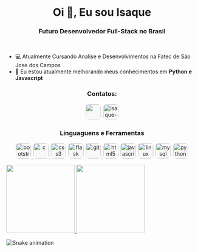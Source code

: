 
<link rel="stylesheet" href="https://cdn.jsdelivr.net/gh/devicons/devicon@v2.15.1/devicon.min.css">
          
<h1 align="center">Oi 👋, Eu sou Isaque</h1>
<h3 align="center">Futuro Desenvolvedor Full-Stack no Brasil</h3>
<br>

- 💻 Atualmente Cursando Analise e Desenvolvimentos na Fatec de São Jose dos Campos
- 🌱 Eu estou atualmente melhorando meus conhecimentos em **Python e Javascript**



<h3 align="center">Contatos:</h3>
<p align="center">
<a href="https://twitter.com/khovets2" target="blank"><img src="https://cdn.jsdelivr.net/gh/devicons/devicon/icons/twitter/twitter-original.svg" width="40" height="40" style="background-color: rgb(248,248,248); border: 1px solid  rgb(248,248,248); border-radius: 9px;"/></a>
<a href="https://linkedin.com/in/isaque-elis-da-silva-2a4087226" target="blank"><img src="https://cdn.jsdelivr.net/gh/devicons/devicon/icons/linkedin/linkedin-original.svg" style="background-color: rgb(248,248,248); border: 1px solid  rgb(248,248,248); border-radius: 9px;"alt="isaque-elis-da-silva-2a4087226" height="40" width="40" /></a>
</p>

<h3 align="center">Linguaguens e Ferramentas</h3>
<p align="center"> 
<a href="https://getbootstrap.com" target="_blank" rel="noreferrer"> <img  style="background-color: rgb(248,248,248); border: 1px solid  rgb(248,248,248); border-radius: 9px;" src="https://cdn.jsdelivr.net/gh/devicons/devicon/icons/bootstrap/bootstrap-original.svg" alt="bootstrap" width="40" height="40"/> </a>
<a href="https://www.cprogramming.com/" target="_blank" rel="noreferrer"> <img  style="background-color: rgb(248,248,248); border: 1px solid  rgb(248,248,248); border-radius: 9px;" src="https://cdn.jsdelivr.net/gh/devicons/devicon/icons/c/c-original.svg" alt="c" width="40" height="40"/> </a>
<a href="https://www.w3schools.com/css/" target="_blank" rel="noreferrer"> <img  style="background-color: rgb(248,248,248); border: 1px solid  rgb(248,248,248); border-radius: 9px;" src="https://cdn.jsdelivr.net/gh/devicons/devicon/icons/css3/css3-original-wordmark.svg" alt="css3" width="40" height="40"/></a>
<a href="https://flask.palletsprojects.com/" target="_blank" rel="noreferrer"><img  style="background-color: rgb(248,248,248); border: 1px solid  rgb(248,248,248); border-radius: 9px;" src="https://cdn.jsdelivr.net/gh/devicons/devicon/icons/flask/flask-original.svg" style="background-color: rgb(248,248,248); border: 1px solid  rgb(248,248,248); border-radius: 9px;" alt="flask" width="40" height="40"/></a>
<a href="https://git-scm.com/" target="_blank" rel="noreferrer"> <img  style="background-color: rgb(248,248,248); border: 1px solid  rgb(248,248,248); border-radius: 9px;" src="https://cdn.jsdelivr.net/gh/devicons/devicon/icons/git/git-original.svg" alt="git" width="40" height="40"/> </a>
<a href="https://www.w3.org/html/" target="_blank" rel="noreferrer"> <img  style="background-color: rgb(248,248,248); border: 1px solid  rgb(248,248,248); border-radius: 9px;" src="https://cdn.jsdelivr.net/gh/devicons/devicon/icons/html5/html5-original-wordmark.svg" alt="html5" width="40" height="40"/></a>
<a href="https://developer.mozilla.org/en-US/docs/Web/JavaScript" target="_blank" rel="noreferrer"> <img  style="background-color: rgb(248,248,248); border: 1px solid  rgb(248,248,248); border-radius: 9px;" src="https://cdn.jsdelivr.net/gh/devicons/devicon/icons/javascript/javascript-original.svg" alt="javascript" width="40" height="40"/></a>
<a href="https://www.linux.org/" target="_blank" rel="noreferrer"> <img  style="background-color: rgb(248,248,248); border: 1px solid  rgb(248,248,248); border-radius: 9px;" src="https://cdn.jsdelivr.net/gh/devicons/devicon/icons/linux/linux-original.svg" alt="linux" width="40" height="40"/></a>
<a href="https://www.mysql.com/" target="_blank" rel="noreferrer"> <img  style="background-color: rgb(248,248,248); border: 1px solid  rgb(248,248,248); border-radius: 9px;" src="https://cdn.jsdelivr.net/gh/devicons/devicon/icons/mysql/mysql-original-wordmark.svg" alt="mysql" width="40" height="40"/></a>
<a href="https://www.python.org" target="_blank" rel="noreferrer"> <img  style="background-color: rgb(248,248,248); border: 1px solid  rgb(248,248,248); border-radius: 9px;" src="https://cdn.jsdelivr.net/gh/devicons/devicon/icons/python/python-original-wordmark.svg" alt="python" width="40" height="40"/></a>
</p>

<div>
  <a href = https://github.com/khovets2>
   <img height="180em" src="https://github-readme-stats.vercel.app/api?username=khovets2&show_icons=true&theme=dracula&include_all_commits=true&count_private=true"/>
   <img height="180em" src="https://github-readme-stats.vercel.app/api/top-langs/?username=khovets2&layout=compact&langs_count=7&theme=dracula"/>
  </a>
<div> 
<div style= "display:inline-block">

  ![Snake animation](https://github.com/khovets2/khovets2/blob/output/github-contribution-grid-snake.svg)

</div>

